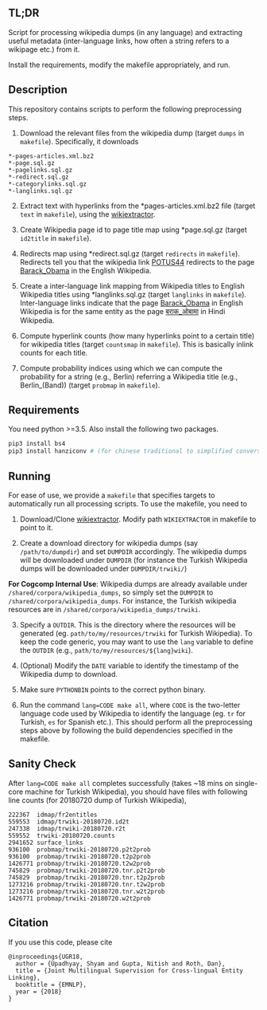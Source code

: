 TL;DR
------------
Script for processing wikipedia dumps (in any language) and extracting useful metadata (inter-language links, how often a string refers to a wikipage etc.) from it.

Install the requirements, modify the makefile appropriately, and run. 

Description
------------
This repository contains scripts to perform the following preprocessing steps.

1. Download the relevant files from the wikipedia dump (target `dumps` in `makefile`). Specifically, it downloads

````
*-pages-articles.xml.bz2
*-page.sql.gz
*-pagelinks.sql.gz
*-redirect.sql.gz
*-categorylinks.sql.gz
*-langlinks.sql.gz
````

2. Extract text with hyperlinks from the \*pages-articles.xml.bz2 file (target `text` in `makefile`), using the [wikiextractor](https://github.com/attardi/wikiextractor).

3. Create Wikipedia page id to page title map using \*page.sql.gz (target `id2title` in `makefile`).

4. Redirects map using \*redirect.sql.gz (target `redirects` in `makefile`). Redirects tell you that the wikipedia link [POTUS44](https://en.wikipedia.org/wiki/POTUS44) redirects to the page [Barack_Obama](https://en.wikipedia.org/wiki/Barack_Obama) in the English Wikipedia.

5. Create a inter-language link mapping from Wikipedia titles to English Wikipedia titles using \*langlinks.sql.gz (target `langlinks` in `makefile`). Inter-language links indicate that the page [Barack_Obama](https://en.wikipedia.org/wiki/Barack_Obama) in English Wikipedia is for the same entity as the page [बराक_ओबामा](https://hi.wikipedia.org/wiki/%E0%A4%AC%E0%A4%B0%E0%A4%BE%E0%A4%95_%E0%A4%93%E0%A4%AC%E0%A4%BE%E0%A4%AE%E0%A4%BE) in Hindi Wikipedia.

6. Compute hyperlink counts (how many hyperlinks point to a certain title) for wikipedia titles (target `countsmap` in `makefile`). This is basically inlink counts for each title.

7. Compute probability indices using which we can compute the probability for a string (e.g., Berlin) referring a Wikipedia title (e.g., Berlin_(Band)) (target `probmap` in `makefile`).

Requirements
-----------------
You need python >=3.5. Also install the following two packages.

````python
pip3 install bs4
pip3 install hanziconv # (for chinese traditional to simplified conversion)
````

Running
-------
For ease of use, we provide a `makefile` that specifies targets to automatically run all processing scripts. To use the makefile, you need to

1. Download/Clone [wikiextractor](https://github.com/attardi/wikiextractor). Modify path `WIKIEXTRACTOR` in makefile to point to it.

2. Create a download directory for wikipedia dumps (say `/path/to/dumpdir`) and set `DUMPDIR` accordingly. The wikipedia dumps will be downloaded under `DUMPDIR` (for instance the Turkish Wikipedia dumps will be downloaded under `DUMPDIR/trwiki/`)

**For Cogcomp Internal Use**: 
Wikipedia dumps are already available under `/shared/corpora/wikipedia_dumps`, so simply set the `DUMPDIR` to `/shared/corpora/wikipedia_dumps`. For instance, the Turkish wikipedia resources are in `/shared/corpora/wikipedia_dumps/trwiki`.

3. Specify a `OUTDIR`. This is the directory where the resources will be generated (eg. `path/to/my/resources/trwiki` for Turkish Wikipedia). To keep the code generic, you may want to use the `lang` variable to define the `OUTDIR` (e.g., `path/to/my/resources/${lang}wiki`).

4. (Optional) Modify the `DATE` variable to identify the timestamp of the Wikipedia dump to download.

5. Make sure `PYTHONBIN` points to the correct python binary.

6. Run the command `lang=CODE make all`, where `CODE` is the two-letter language code used by Wikipedia to identify the language (eg. `tr` for Turkish, `es` for Spanish etc.). This should perform all the preprocessing steps above by following the build dependencies specified in the makefile.

Sanity Check
------

After `lang=CODE make all` completes successfully (takes ~18 mins on single-core machine for Turkish Wikipedia), you should have files with following line counts (for 20180720 dump of Turkish Wikipedia),

````
222367  idmap/fr2entitles   
559553  idmap/trwiki-20180720.id2t
247338  idmap/trwiki-20180720.r2t
559552  trwiki-20180720.counts
2941652 surface_links
936100  probmap/trwiki-20180720.p2t2prob
936100  probmap/trwiki-20180720.t2p2prob
1426771 probmap/trwiki-20180720.t2w2prob
745829  probmap/trwiki-20180720.tnr.p2t2prob
745829  probmap/trwiki-20180720.tnr.t2p2prob
1273216 probmap/trwiki-20180720.tnr.t2w2prob
1273216 probmap/trwiki-20180720.tnr.w2t2prob
1426771 probmap/trwiki-20180720.w2t2prob
````

Citation
------

If you use this code, please cite

```
@inproceedings{UGR18,
  author = {Upadhyay, Shyam and Gupta, Nitish and Roth, Dan},
  title = {Joint Multilingual Supervision for Cross-lingual Entity Linking},
  booktitle = {EMNLP},
  year = {2018}
}
```
